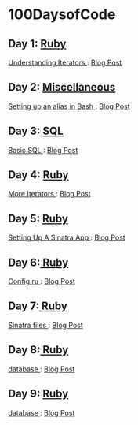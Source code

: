 # 100DaysofCode


<h2> Day 1: <a href="https://github.com/SincerelyBrittany/100DaysofCode/tree/master/ruby"> Ruby </a>  </h2>

<a href="https://github.com/SincerelyBrittany/100DaysofCode/blob/master/ruby/Day_1_Understanding_Iterators.rb"> Understanding Iterators </a> : <a href="https://dev.to/sincerelybrittany/understanding-iterators-2d0p"> Blog Post </a>


<h2> Day 2: <a href="https://github.com/SincerelyBrittany/100DaysofCode/tree/master/miscellaneous"> Miscellaneous </a> </h2>

<a href="https://github.com/SincerelyBrittany/100DaysofCode/blob/master/miscellaneous/Day_2_bash.txt"> Setting up an alias in Bash </a> : <a href="https://dev.to/sincerelybrittany/day-2-100daysofcode-i-updated-to-catalina-and-all-hell-broke-loose-2h7n"> Blog Post </a>

<h2> Day 3: <a href="https://github.com/SincerelyBrittany/100DaysofCode/tree/master/SQL"> SQL </a> </h2>

<a href="https://github.com/SincerelyBrittany/100DaysofCode/blob/master/SQL/Day_3_oh_no_sql.sql"> Basic SQL </a> : <a href="https://dev.to/sincerelybrittany/day-3-100daysofcode-oh-no-sql-2f1"> Blog Post </a>

<h2> Day 4: <a href="https://github.com/SincerelyBrittany/100DaysofCode/tree/master/ruby"> Ruby </a> </h2>

<a href="https://github.com/SincerelyBrittany/100DaysofCode/blob/master/ruby/Day_4_More_Iterators.rb"> More Iterators </a> : <a href="https://dev.to/sincerelybrittany/day-4-100daysofcode-more-iterators-51jp"> Blog Post </a>

<h2> Day 5: <a href="https://github.com/SincerelyBrittany/100DaysofCode/tree/master/ruby"> Ruby </a> </h2>

<a href="https://github.com/SincerelyBrittany/100DaysofCode/tree/master/ruby/Day_5_Setting_up_a_Sinatra_App"> Setting Up A Sinatra App </a> : <a href="https://dev.to/sincerelybrittany/day-5-100daysofcode-setting-up-a-sinatra-app-3nn9"> Blog Post </a>

<h2> Day 6:<a href="https://github.com/SincerelyBrittany/100DaysofCode/tree/master/ruby"> Ruby </a> </h2>

<a href="https://github.com/SincerelyBrittany/100DaysofCode/blob/master/ruby/Day_5_Setting_up_a_Sinatra_App/config.ru"> Config.ru </a> : <a href="https://dev.to/sincerelybrittany/day-6-100daysofcode-sinatra-set-up-part-2-config-ru-h4b"> Blog Post </a>

<h2> Day 7:<a href="https://github.com/SincerelyBrittany/100DaysofCode/tree/master/ruby"> Ruby </a> </h2>

<a href="https://github.com/SincerelyBrittany/100DaysofCode/blob/master/ruby/Day_5_Setting_up_a_Sinatra_App"> Sinatra files </a> : <a href="https://dev.to/sincerelybrittany/day-7-100daysofcode-setting-up-a-sinatra-app-part-3-3nm9"> Blog Post </a>

<h2> Day 8:<a href="https://github.com/SincerelyBrittany/100DaysofCode/tree/master/ruby"> Ruby </a> </h2>

<a href="https://github.com/SincerelyBrittany/100DaysofCode/blob/master/ruby/Day_5_Setting_up_a_Sinatra_App/db"> database </a> : <a href="https://dev.to/sincerelybrittany/day-8-100daysofcode-setting-up-sinatra-database-part-4-9d6"> Blog Post </a>

<h2> Day 9: <a href="https://github.com/SincerelyBrittany/100DaysofCode/tree/master/ruby"> Ruby </a> </h2>

<a href="https://github.com/SincerelyBrittany/100DaysofCode/blob/master/ruby/Day_5_Setting_up_a_Sinatra_App/db"> database </a> : <a href="https://dev.to/sincerelybrittany/day-9-100daysofcode-activerecord-and-a-database-6de"> Blog Post </a>
